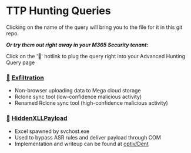# TTP Hunting Queries

Clicking on the name of the query will bring you to the file for it in this git repo.

***Or try them out right away in your M365 Security tenant:***

Click on the '🔎' hotlink to plug the query right into your Advanced Hunting Query page

### [🔎](https://security.microsoft.com/v2/advanced-hunting?query=H4sIAAAAAAAEANVWTU_CQBCds4n_oXjSg3DwZuJJNOEgMY16NbD9oIG22C1fxvjbffNagghEBKoxZLfdmTfzZmenszSkIY48SE8isXgL8ByIjzcjqSSSSweShLoLjBcZQZtB5kN2LEccDXpp0-JcutCnMoFekQ4shvCZwpNHXyFkHlbq28GcYr4DNuTaEDsCwoEH1WaQh9ArUxPPMbwYPNsYOXgU0ZcbyH1GXMT1BvsJ9qUx6H5czDGwOZ6PkA3W7vEEmCKSOmQp1g7972Kv2jrkr5Cui6gFXQTriLkoMnPP3Blm18pteRptIGLa1OSdLAZ-FKnSOsYUo2Bxyl8H_rw9WbQaNNYA6GmFPBaSAEPrqjqWFHXos5qq44jouaj3rNKzifkVKNZiBKxLj9_JX3Aa7Lk63uWO8lyu-1xVuVv7CzntsiLHKxyLvuqWPTGhnZUZ3kzZOVP2oVPqJ-i9RUfS79ZjNzS0icEw4NlF7K2WsRvGOmbkMznbs7_ukoOrMgfZpx1uzoKyF5bellnRWy3E_N_yUvs2Lz9neSLWcqcJ8drVr3mHDFnJszUn04O3HHorlzyH5Yg0A-GXb2J-X-4aUYu5VE3C09muag4bw5yzSZThvTSkB0UtInA_1V1Qcm7-_3LYGAuMByat19XsuEvZ-QDY41I96AkAAA&runQuery=true&timeRangeId=week) [Exfiltration](Exfiltration.kusto)
- Non-browser uploading data to Mega cloud storage
- Rclone sync tool (low-confidence malicious activity)
- Renamed Rclone sync tool (high-confidence malicious activity)

### [🔎](https://security.microsoft.com/v2/advanced-hunting?query=H4sIAAAAAAAEAIWSS0vDUBCFz1rwP4S6UTB2L7goVaFQHwsXbtM02EheeJOoIP52vztpJNGWMrR37syZM3PmZqqpAm2Uao0lKrg9a4kFqhTpU5lKzjX3RB_8YjWqwZeGPZVTS2zD3REPfvEO_4aKmJpMF5rBV-GlRKIBQ4sXcc71oDud6VhHzOSneqOy65yD9bfAKv28NVbR49KwL3DURBut6BSDzomWIHyfFv_atNU6MR7PV3OGzJdh4R-toSH8Pvw0vra1uRMUtVsmZ7kvpnmnc7Kd7xZchncPT26RK33zP7Ht9bvoNjnZybCAPbW5uy0VqHskV1q1w_b3GL_F_z6V8bzaK_o9PsGUG2ttXJXOiQ719j18fEbE77Yx_cPMeL657T8nX7DDpWnocIe17a8d4xZke1XOvg6vZ8Ub7lL1A3NOUNvmAgAA&runQuery=true&timeRangeId=week) [HiddenXLLPayload](HiddenXLLPayload.kusto)
- Excel spawned by svchost.exe
- Used to bypass ASR rules and deliver payload through COM
- Implementation and writeup can be found at [optiv/Dent](https://github.com/optiv/Dent#remote-xll-payload-mode)
